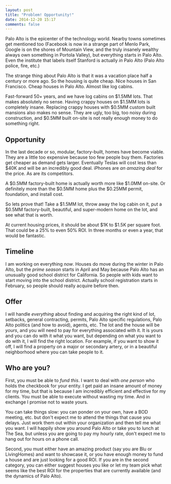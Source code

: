 ```yaml
---
layout: post
title: "Problem! Opportunity!"
date: 2014-12-20 15:17
comments: false
---
```


Palo Alto is the epicenter of the technology world.  Nearby towns sometimes get mentioned too
(Facebook is now in a strange part of Menlo Park, Google is on the shores of Mountain View,
and the truly insanely wealthy always own something in Portola Valley), but everything starts in Palo Alto.
Even the institute that labels itself Stanford is actually _in_ Palo Alto (Palo Alto police, fire, etc.)

The strange thing about Palo Alto is that it was a vacation place half a century or more ago.  So the housing is
quite cheap.  Nice houses in San Francisco.  Cheap houses in Palo Alto.  Almost like log cabins.

Fast-forward 50+ years, and we have log cabins on $1.5MM lots.  That makes absolutely no sense.  Having crappy
houses on $1.5MM lots is completely insane.  Replacing crappy houses with $0.5MM custom built mansions also makes
no sense.  They are ugly, too big, too noisy during construction, and
$0.5MM built on-site is not really enough money to do something right.

## Opportunity

In the last decade or so, modular, factory-built, homes have become viable.  They are a little too expensive
because too few people buy them.  Factories get cheaper as demand gets larger.  Eventually Teslas will cost less
than $40K and will be an incredibly good deal.  iPhones are _an amazing deal_ for the price.  As are its competitors.

A $0.5MM factory-built home is actually worth more like $1.0MM on-site.  Or definitely more than the $0.5MM home plus
the $0.25MM permit, foundation, and install cost.

So lets prove that!  Take a $1.5MM lot, throw away the log cabin on it, put a $0.5MM factory-built, beautiful, and
super-modern home on the lot, and see what that is worth.

<!-- more -->

At current housing prices, it should be about $1K to $1.5K per square foot.  That could be a 25% to even 50% ROI.  In
three months or even a year, that would be fantastic.

## Timeline

I am working on everything _now_.  Houses do move during the winter in Palo Alto, but the _prime season_ starts in
April and May because Palo Alto has an unusually good school district for California.  So people with kids want to
start moving into the school district.  Actually school registration starts in February, so people should really acquire
before then.

## Offer

I will handle _everything_ about finding and acquiring the right kind of lot, setbacks, general contracting, permits, Palo Alto
specific regulations, Palo Alto politics (and how to avoid), agents, etc.
The lot and the house will be _yours_, and you will need to pay for everything associated with it.  It is yours and
you can do with it what you want, but depending on what you want to do with it, I will find the right location.
For example, if you want to show it off, I will find a property on a major or secondary
artery, or in a beautiful neighborhood where you can take people to it.

## Who are you?

First, you must be able to _fund this_.  I want to deal with _one person_ who holds the checkbook for your entity.
I get paid an insane amount of money for my time, but that is because I am incredibly efficient and effective for
my clients.  You must be able to execute without wasting my time.  And in exchange I promise not to waste yours.

You can take things slow: you can ponder on your own, have a BOD meeting, etc. but don't
expect me to attend the things that cause you delays.  Just work them out within your organization
and then tell me what you want.  I will happily show you around Palo Alto or take you to lunch at The Sea, but
unless you are going to pay my hourly rate, don't expect me to hang out for hours on a phone call.

Second, you must either have an amazing product (say you are Blu or LivingHomes) and want to showcase it, or
you have enough money to fund a house and are just looking for a good ROI.  If you are in the second category,
you can either suggest houses you like or let my team pick what seems like the best ROI for the properties
that are currently available (and the dynamics of Palo Alto).






